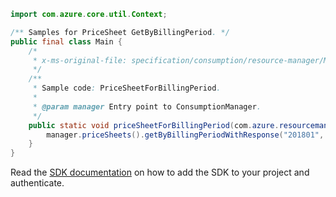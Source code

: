 ```java
import com.azure.core.util.Context;

/** Samples for PriceSheet GetByBillingPeriod. */
public final class Main {
    /*
     * x-ms-original-file: specification/consumption/resource-manager/Microsoft.Consumption/stable/2021-10-01/examples/PriceSheetForBillingPeriod.json
     */
    /**
     * Sample code: PriceSheetForBillingPeriod.
     *
     * @param manager Entry point to ConsumptionManager.
     */
    public static void priceSheetForBillingPeriod(com.azure.resourcemanager.consumption.ConsumptionManager manager) {
        manager.priceSheets().getByBillingPeriodWithResponse("201801", null, null, null, Context.NONE);
    }
}
```

Read the [SDK documentation](https://github.com/Azure/azure-sdk-for-java/blob/azure-resourcemanager-consumption_1.0.0-beta.3/sdk/consumption/azure-resourcemanager-consumption/README.md) on how to add the SDK to your project and authenticate.
